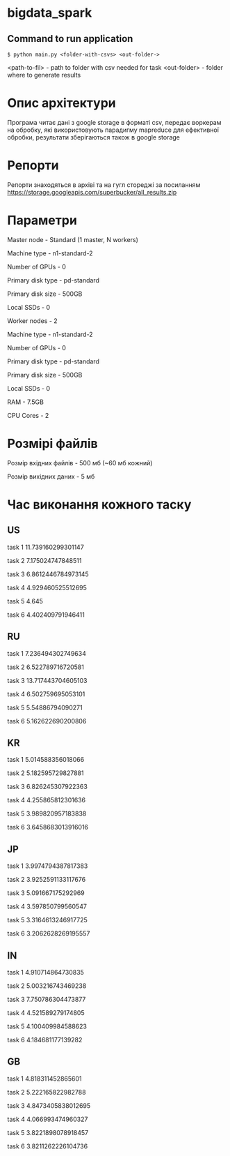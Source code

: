 # bigdata_spark


Command to run application
--------------------------

```
$ python main.py <folder-with-csvs> <out-folder->
```
\<path-to-fil\> - path to folder with csv needed for task
\<out-folder\> - folder where to generate results
  

 
# Опис архітектури

Програма читає дані з google storage в форматі csv, передає воркерам на обробку, які використовують парадигму mapreduce для ефективної обробки, результати зберігаються також в google storage
# Репорти
Репорти знаходяться в архіві та на гугл стореджі за посиланням https://storage.googleapis.com/superbucker/all_results.zip

# Параметри

Master node - Standard (1 master, N workers)

Machine type - n1-standard-2

Number of GPUs - 0

Primary disk type - pd-standard

Primary disk size - 500GB

Local SSDs - 0

Worker nodes - 2

Machine type - n1-standard-2

Number of GPUs - 0

Primary disk type - pd-standard

Primary disk size - 500GB

Local SSDs - 0

RAM - 7.5GB

CPU Cores - 2

# Розмірі файлів

Розмір вхідних файлів - 500 мб (~60 мб кожний)

Розмір вихідних даних - 5 мб

# Час виконання кожного таску

## US

task 1 11.739160299301147

task 2 7.175024747848511

task 3 6.8612446784973145

task 4 4.929460525512695

task 5 4.645

task 6 4.402409791946411

## RU

task 1 7.236494302749634

task 2 6.522789716720581

task 3 13.717443704605103

task 4 6.502759695053101

task 5 5.54886794090271

task 6 5.162622690200806

## KR

task 1 5.014588356018066

task 2 5.182595729827881

task 3 6.826245307922363

task 4 4.255865812301636

task 5 3.989820957183838

task 6 3.6458683013916016

## JP
task 1 3.9974794387817383

task 2 3.9252591133117676

task 3 5.091667175292969

task 4 3.597850799560547

task 5 3.3164613246917725

task 6 3.2062628269195557

## IN

task 1 4.910714864730835

task 2 5.003216743469238

task 3 7.750786304473877

task 4 4.521589279174805

task 5 4.100409984588623

task 6 4.184681177139282

## GB


task 1 4.818311452865601

task 2 5.222165822982788

task 3 4.8473405838012695

task 4 4.066993474960327

task 5 3.8221898078918457

task 6 3.8211262226104736
